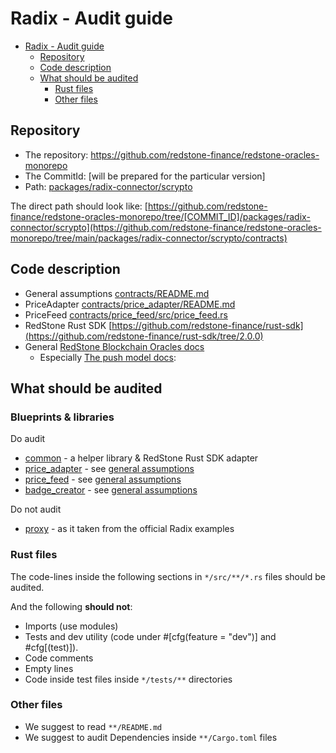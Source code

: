 # Radix - Audit guide

<!-- TOC -->
* [Radix - Audit guide](#radix---audit-guide)
  * [Repository](#repository)
  * [Code description](#code-description)
  * [What should be audited](#what-should-be-audited)
    * [Rust files](#rust-files)
    * [Other files](#other-files)
<!-- TOC -->

## Repository

* The repository: https://github.com/redstone-finance/redstone-oracles-monorepo
* The CommitId: [will be prepared for the particular version]
* Path: [packages/radix-connector/scrypto](.)

The direct path should look like:
[https://github.com/redstone-finance/redstone-oracles-monorepo/tree/[COMMIT_ID]/packages/radix-connector/scrypto](https://github.com/redstone-finance/redstone-oracles-monorepo/tree/main/packages/radix-connector/scrypto/contracts)

## Code description

* General assumptions [contracts/README.md](./contracts/README.md)
* PriceAdapter [contracts/price_adapter/README.md](./contracts/price_adapter/README.md)
* PriceFeed [contracts/price_feed/src/price_feed.rs](./contracts/price_feed/src/price_feed.rs)
* RedStone Rust SDK [https://github.com/redstone-finance/rust-sdk](https://github.com/redstone-finance/rust-sdk/tree/2.0.0)
* General [RedStone Blockchain Oracles docs](https://docs.redstone.finance/docs/architecture/#data-formatting--processing)
  * Especially [The push model docs](https://docs.redstone.finance/docs/dapps/redstone-push/):

## What should be audited

### Blueprints & libraries

Do audit

* [common](./common) - a helper library & RedStone Rust SDK adapter
* [price_adapter](./contracts/price_adapter) - see [general assumptions](contracts/README.md#price-adapter)
* [price_feed](./contracts/price_feed) - see [general assumptions](contracts/README.md#price-feed)
* [badge_creator](./contracts/badge_creator) - see [general assumptions](contracts/README.md#badge-creator)


Do not audit

* [proxy](./contracts/proxy) - as it taken from the official Radix examples

### Rust files

The code-lines inside the following sections in `*/src/**/*.rs` files should be audited.

And the following **should not**:

* Imports (use modules)
* Tests and dev utility (code under #[cfg(feature = "dev")] and #cfg[(test)]).
* Code comments
* Empty lines
* Code inside test files inside `*/tests/**` directories

### Other files

* We suggest to read `**/README.md`
* We suggest to audit Dependencies inside `**/Cargo.toml` files

